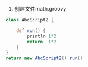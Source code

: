 1. 创建文件math.groovy
```groovy
class AbcScript2 {

    def run() {
        println 1*2
        return  1*2
    }
}
return new AbcScript2().run()
```
